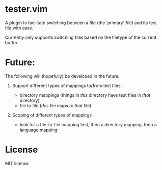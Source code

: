# tester.vim
A plugin to facilitate switching between a file (the 'primary' file) and its
test file with ease.

Currently only supports switching files based on the filetype of the current
buffer.

# Future:
The following will (hopefully) be developed in the future:

1. Support different types of mappings to/from test files.

    - directory mappings (things in _this_ directory have test files
    in _that_ directory)
    - file to file (_this_ file maps to _that_ file)

2. Scoping of different types of mappings

    - look for a file-to-file mapping first, then a directory 
    mapping, then a language mapping

# License
MIT license
